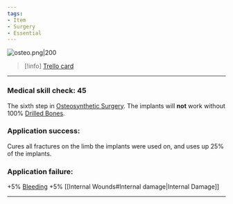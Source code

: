 ```yaml
---
tags:
- Item
- Surgery
- Essential
---
```


![osteo.png\|200](/Items/Osteosynthesis%20Implants%20-%20Attachments/6718845db30472d958dd7bfa.png)

> [!info] [Trello card](https://trello.com/c/FcEQtNS0/76-osteosynthesis-implants)

---

### Medical skill check: 45

The sixth step in [Osteosynthetic Surgery](../Procedures/Osteosynthetic%20Surgery.md). The implants will **not** work without 100% [Drilled Bones](../Surgery/Drilled%20Bones.md).

### Application success:

Cures all fractures on the limb the implants were used on, and uses up 25% of the implants.

### Application failure:

\+5% [Bleeding](../Any%20bodypart/Bleeding.md)
\+5% [[Internal Wounds#Internal damage|Internal Damage]]

---

